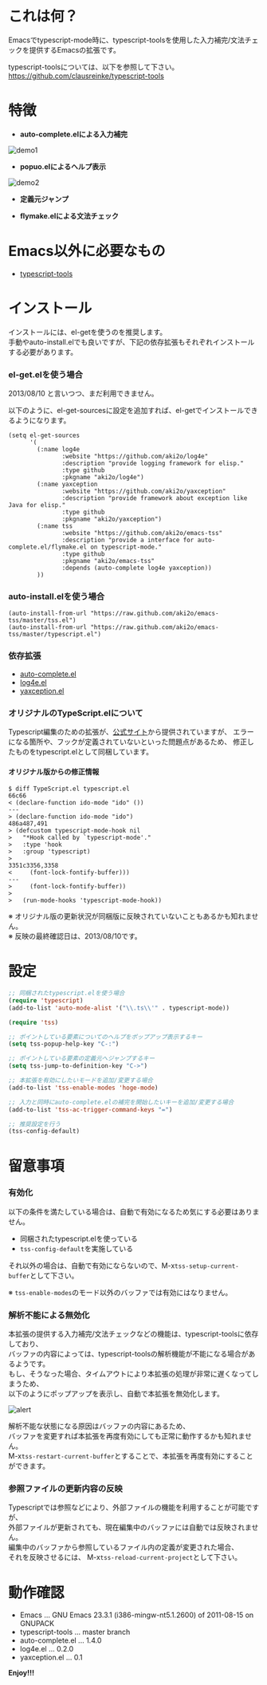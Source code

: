これは何？
==========

Emacsでtypescript-mode時に、typescript-toolsを使用した入力補完/文法チェックを提供するEmacsの拡張です。

typescript-toolsについては、以下を参照して下さい。  
https://github.com/clausreinke/typescript-tools


特徴
====

* **auto-complete.elによる入力補完**

![demo1](image/demo1.png)

* **popuo.elによるヘルプ表示**

![demo2](image/demo2.png)

* **定義元ジャンプ**

* **flymake.elによる文法チェック**


Emacs以外に必要なもの
=====================

* [typescript-tools](https://github.com/clausreinke/typescript-tools)


インストール
============

インストールには、el-getを使うのを推奨します。  
手動やauto-install.elでも良いですが、下記の依存拡張もそれぞれインストールする必要があります。

### el-get.elを使う場合

2013/08/10 と言いつつ、まだ利用できません。

以下のように、el-get-sourcesに設定を追加すれば、el-getでインストールできるようになります。

    (setq el-get-sources
          '(
            (:name log4e
                   :website "https://github.com/aki2o/log4e"
                   :description "provide logging framework for elisp."
                   :type github
                   :pkgname "aki2o/log4e")
            (:name yaxception
                   :website "https://github.com/aki2o/yaxception"
                   :description "provide framework about exception like Java for elisp."
                   :type github
                   :pkgname "aki2o/yaxception")
            (:name tss
                   :website "https://github.com/aki2o/emacs-tss"
                   :description "provide a interface for auto-complete.el/flymake.el on typescript-mode."
                   :type github
                   :pkgname "aki2o/emacs-tss"
                   :depends (auto-complete log4e yaxception))
            ))

### auto-install.elを使う場合

    (auto-install-from-url "https://raw.github.com/aki2o/emacs-tss/master/tss.el")
    (auto-install-from-url "https://raw.github.com/aki2o/emacs-tss/master/typescript.el")

### 依存拡張

* [auto-complete.el](https://github.com/auto-complete/auto-complete)
* [log4e.el](https://github.com/aki2o/log4e)
* [yaxception.el](https://github.com/aki2o/yaxception)

### オリジナルのTypeScript.elについて

Typescript編集のための拡張が、[公式サイト](http://www.typescriptlang.org/)から提供されていますが、
エラーになる箇所や、フックが定義されていないといった問題点があるため、
修正したものをtypescript.elとして同梱しています。

#### オリジナル版からの修正情報

    $ diff TypeScript.el typescript.el
    66c66
    < (declare-function ido-mode "ido" ())
    ---
    > (declare-function ido-mode "ido")
    486a487,491
    > (defcustom typescript-mode-hook nil
    >   "*Hook called by `typescript-mode'."
    >   :type 'hook
    >   :group 'typescript)
    > 
    3351c3356,3358
    <     (font-lock-fontify-buffer)))
    ---
    >     (font-lock-fontify-buffer))
    > 
    >   (run-mode-hooks 'typescript-mode-hook))

※ オリジナル版の更新状況が同梱版に反映されていないこともあるかも知れません。  
※ 反映の最終確認日は、2013/08/10です。  


設定
====

```lisp
;; 同梱されたtypescript.elを使う場合
(require 'typescript)
(add-to-list 'auto-mode-alist '("\\.ts\\'" . typescript-mode))

(require 'tss)

;; ポイントしている要素についてのヘルプをポップアップ表示するキー
(setq tss-popup-help-key "C-:")

;; ポイントしている要素の定義元へジャンプするキー
(setq tss-jump-to-definition-key "C->")

;; 本拡張を有効にしたいモードを追加/変更する場合
(add-to-list 'tss-enable-modes 'hoge-mode)

;; 入力と同時にauto-complete.elの補完を開始したいキーを追加/変更する場合
(add-to-list 'tss-ac-trigger-command-keys "=")

;; 推奨設定を行う
(tss-config-default)
```


留意事項
========

### 有効化

以下の条件を満たしている場合は、自動で有効になるため気にする必要はありません。

* 同梱されたtypescript.elを使っている
* `tss-config-default`を実施している

それ以外の場合は、自動で有効にならないので、M-x`tss-setup-current-buffer`として下さい。

※ `tss-enable-modes`のモード以外のバッファでは有効にはなりません。  

### 解析不能による無効化

本拡張の提供する入力補完/文法チェックなどの機能は、typescript-toolsに依存しており、  
バッファの内容によっては、typescript-toolsの解析機能が不能になる場合があるようです。  
もし、そうなった場合、タイムアウトにより本拡張の処理が非常に遅くなってしまうため、  
以下のようにポップアップを表示し、自動で本拡張を無効化します。

![alert](image/alert.png)

解析不能な状態になる原因はバッファの内容にあるため、  
バッファを変更すれば本拡張を再度有効にしても正常に動作するかも知れません。  
M-x`tss-restart-current-buffer`とすることで、本拡張を再度有効にすることができます。

### 参照ファイルの更新内容の反映

Typescriptでは参照などにより、外部ファイルの機能を利用することが可能ですが、  
外部ファイルが更新されても、現在編集中のバッファには自動では反映されません。  
編集中のバッファから参照しているファイル内の定義が変更された場合、  
それを反映させるには、 M-x`tss-reload-current-project`として下さい。


動作確認
========

* Emacs ... GNU Emacs 23.3.1 (i386-mingw-nt5.1.2600) of 2011-08-15 on GNUPACK
* typescript-tools ... master branch
* auto-complete.el ... 1.4.0
* log4e.el ... 0.2.0
* yaxception.el ... 0.1


**Enjoy!!!**


